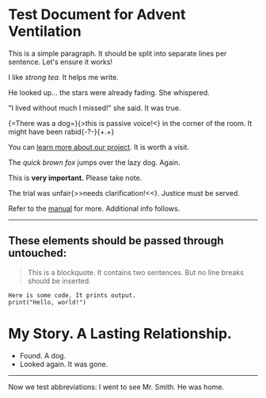 # Test Document for Advent Ventilation

This is a simple paragraph.
It should be split into separate lines per sentence.
Let's ensure it works!

I like *strong tea.*
It helps me write.

He looked up... the stars were already fading.
She whispered.

"I lived without much I missed!" she said.
It was true.

{=There was a dog=}{>this is passive voice!<} in the corner of the room.
It might have been rabid{-?-}{+.+}

You can [learn more about our project](https://example.com).
It is worth a visit.

The *quick brown fox* jumps over the lazy dog.
Again.

This is **very important.**
Please take note.

The trial was unfair{>>needs clarification!<<}.
Justice must be served.

Refer to the [manual](doc.md) for more.
Additional info follows.

---

## These elements should be passed through untouched:

> This is a blockquote. It contains two sentences. But no line breaks should be inserted.

```
Here is some code. It prints output.
print("Hello, world!")
```

# My Story. A Lasting Relationship.

- Found. A dog.
- Looked again. It was gone.

---

Now we test abbreviations:
I went to see Mr. Smith.
He was home.

